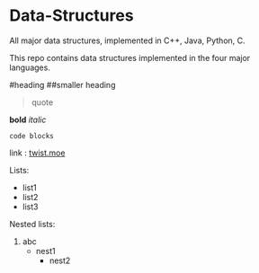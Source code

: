 # Data-Structures

All major data structures, implemented in C++, Java, Python, C.

This repo contains data structures implemented in the four major languages.

#heading
##smaller heading

> quote

**bold**
_italic_

`code blocks`

link : [twist.moe](https://hentaihaven.org)

Lists:

- list1
- list2
- list3

Nested lists:

1. abc
   - nest1
     - nest2
